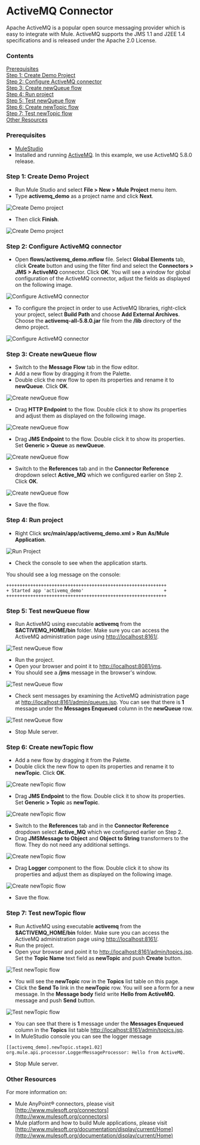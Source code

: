 # ActiveMQ Connector

Apache ActiveMQ is a popular open source messaging provider which is easy to integrate with Mule. ActiveMQ supports the JMS 1.1 and J2EE 1.4 specifications and is released under the Apache 2.0 License.

### Contents

[Prerequisites](#prerequisites)    
[Step 1: Create Demo Project](#step-1-create-demo-project)  
[Step 2: Configure ActiveMQ connector](#step-2-configure-activemq-connector)  
[Step 3: Create newQueue flow](#step-3-create-newqueue-flow)  
[Step 4: Run project](#step-4-run-project)   
[Step 5: Test newQueue flow](#step-5-test-newqueue-flow)  
[Step 6: Create newTopic flow](#step-6-create-newtopic-flow)  
[Step 7: Test newTopic flow](#step-7-test-newtopic-flow)  
[Other Resources](#other-resources)  

### Prerequisites

* [MuleStudio](http://www.mulesoft.org/download-mule-esb-community-edition)
* Installed and running [ActiveMQ](http://activemq.apache.org/). In this example, we use ActiveMQ 5.8.0 release.

### Step 1: Create Demo Project

* Run Mule Studio and select **File \> New \> Mule Project** menu item.  
* Type **activemq_demo** as a project name and click **Next**.  

![Create Demo project](images/step1-1.png)

* Then click **Finish**.

![Create Demo project](images/step1-2.png)

### Step 2: Configure ActiveMQ connector

* Open **flows/activemq_demo.mflow** file. Select **Global Elements** tab, click **Create** button and using the filter find and select the **Connectors \> JMS \> ActiveMQ** connector. Click **OK**. You will see a window for global configuration of the ActiveMQ connector, adjust the fields as displayed on the following image.

![Configure ActiveMQ connector](images/step2-1.png)

* To configure the project in order to use ActiveMQ libraries, right-click your project, select **Build Path** and choose **Add External Archives**. Choose the **activemq-all-5.8.0.jar** file from the **/lib** directory of the demo project.

![Configure ActiveMQ connector](images/step2-2.png)

### Step 3: Create newQueue flow

* Switch to the **Message Flow** tab in the flow editor.
* Add a new flow by dragging it from the Palette.
* Double click the new flow to open its properties and rename it to **newQueue**. Click **OK**.

![Create newQueue flow](images/step3-1.png)

* Drag **HTTP Endpoint** to the flow. Double click it to show its properties and adjust them as displayed on the following image.

![Create newQueue flow](images/step3-2.png)

* Drag **JMS Endpoint** to the flow. Double click it to show its properties. Set **Generic \> Queue** as **newQueue**.

![Create newQueue flow](images/step3-3.png)

* Switch to the **References** tab and in the **Connector Reference** dropdown select  **Active_MQ** which we configured earlier on Step 2. Click **OK**.

![Create newQueue flow](images/step3-4.png)

* Save the flow.

### Step 4: Run project

* Right Click **src/main/app/activemq_demo.xml \> Run As/Mule Application**.

![Run Project](images/step4-1.png) 

* Check the console to see when the application starts.  

You should see a log message on the console:  
 
    ++++++++++++++++++++++++++++++++++++++++++++++++++++++++++++    
    + Started app 'activemq_demo'                              +    
    ++++++++++++++++++++++++++++++++++++++++++++++++++++++++++++  

### Step 5: Test newQueue flow

* Run ActiveMQ using executable **activemq** from the **$ACTIVEMQ_HOME/bin** folder. Make sure you can access the ActiveMQ administration page using [http://localhost:8161/](http://localhost:8161/).

![Test newQueue flow](images/step5-1.png)

* Run the project.
* Open your browser and point it to [http://localhost:8081/jms](http://localhost:8081/jms).
* You should see a **/jms** message in the browser's window.

![Test newQueue flow](images/step5-2.png)

* Check sent messages by examining the ActiveMQ administration page at [http://localhost:8161/admin/queues.jsp](http://localhost:8161/admin/queues.jsp). You can see that there is **1** message under the **Messages Enqueued** column in the **newQueue** row.

![Test newQueue flow](images/step5-3.png)

* Stop Mule server.

### Step 6: Create newTopic flow

* Add a new flow by dragging it from the Palette.
* Double click the new flow to open its properties and rename it to **newTopic**. Click **OK**.

![Create newTopic flow](images/step6-1.png)

* Drag **JMS Endpoint** to the flow. Double click it to show its properties. Set **Generic \> Topic** as **newTopic**.

![Create newTopic flow](images/step6-2.png)

* Switch to the **References** tab and in the **Connector Reference** dropdown select **Active_MQ** which we configured earlier on Step 2.
* Drag **JMSMessage to Object** and **Object to String** transformers to the flow. They do not need any additional settings.

![Create newTopic flow](images/step6-3.png)

* Drag **Logger** component to the flow. Double click it to show its properties and adjust them as displayed on the following image.

![Create newTopic flow](images/step6-4.png)

* Save the flow.

### Step 7: Test newTopic flow

* Run ActiveMQ using executable **activemq** from the **$ACTIVEMQ_HOME/bin** folder. Make sure you can access the ActiveMQ administration page using [http://localhost:8161/](http://localhost:8161/).
* Run the project.
* Open your browser and point it to [http://localhost:8161/admin/topics.jsp](http://localhost:8161/admin/topics.jsp). Set the **Topic Name** text field as **newTopic** and push **Create** button. 

![Test newTopic flow](images/step7-1.png)
 
* You will see the **newTopic** row in the **Topics** list table on this page.
* Click the **Send To** link in the **newTopic** row. You will see a form for a new message. In the **Message body** field write **Hello from ActiveMQ.** message and push **Send** button. 

![Test newTopic flow](images/step7-2.png)

* You can see that there is **1** message under the **Messages Enqueued** column in the **Topics** list table [http://localhost:8161/admin/topics.jsp](http://localhost:8161/admin/topics.jsp).
* In MuleStudio console you can see the logger message

```
[[activemq_demo].newTopic.stage1.02] org.mule.api.processor.LoggerMessageProcessor: Hello from ActiveMQ.
```

* Stop Mule server.

### Other Resources

For more information on:

- Mule AnyPoint® connectors, please visit [http://www.mulesoft.org/connectors](http://www.mulesoft.org/connectors)
- Mule platform and how to build Mule applications, please visit [http://www.mulesoft.org/documentation/display/current/Home](http://www.mulesoft.org/documentation/display/current/Home)